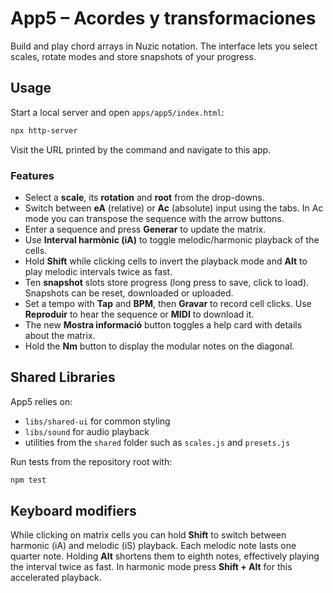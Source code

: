# App5 – Acordes y transformaciones

Build and play chord arrays in Nuzic notation. The interface lets you select scales, rotate modes and store snapshots of your progress.

## Usage

Start a local server and open `apps/app5/index.html`:

```bash
npx http-server
```

Visit the URL printed by the command and navigate to this app.

### Features

- Select a **scale**, its **rotation** and **root** from the drop-downs.
- Switch between **eA** (relative) or **Ac** (absolute) input using the tabs. In Ac mode you can transpose the sequence with the arrow buttons.
- Enter a sequence and press **Generar** to update the matrix.
- Use **Interval harmònic (iA)** to toggle melodic/harmonic playback of the cells.
- Hold **Shift** while clicking cells to invert the playback mode and **Alt** to play melodic intervals twice as fast.
- Ten **snapshot** slots store progress (long press to save, click to load). Snapshots can be reset, downloaded or uploaded.
- Set a tempo with **Tap** and **BPM**, then **Gravar** to record cell clicks. Use **Reproduir** to hear the sequence or **MIDI** to download it.
- The new **Mostra informació** button toggles a help card with details about the matrix.
- Hold the **Nm** button to display the modular notes on the diagonal.

## Shared Libraries

App5 relies on:

- `libs/shared-ui` for common styling
- `libs/sound` for audio playback
- utilities from the `shared` folder such as `scales.js` and `presets.js`

Run tests from the repository root with:

```bash
npm test
```

## Keyboard modifiers

While clicking on matrix cells you can hold **Shift** to switch between harmonic
(iA) and melodic (iS) playback. Each melodic note lasts one quarter note. Holding
**Alt** shortens them to eighth notes, effectively playing the interval twice as
fast. In harmonic mode press **Shift + Alt** for this accelerated playback.
